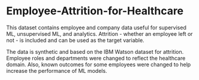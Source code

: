 # Employee-Attrition-for-Healthcare

This dataset contains employee and company data useful for supervised ML, unsupervised ML, and analytics. Attrition - whether an employee left or not - is included and can be used as the target variable.

The data is synthetic and based on the IBM Watson dataset for attrition. Employee roles and departments were changed to reflect the healthcare domain. Also, known outcomes for some employees were changed to help increase the performance of ML models.
